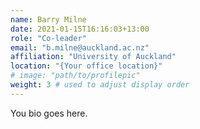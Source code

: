 ```yaml
---
name: Barry Milne
date: 2021-01-15T16:16:03+13:00
role: "Co-leader"
email: "b.milne@auckland.ac.nz"
affiliation: "University of Auckland"
location: "{Your office location}"
# image: "path/to/profilepic"
weight: 3 # used to adjust display order
---
```


You bio goes here.
